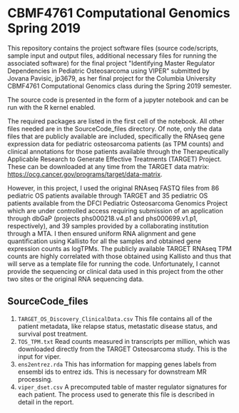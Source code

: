 # CBMF4761 Computational Genomics Spring 2019

This repository contains the project software files (source code/scripts, sample input and output files, additional necessary files for running the associated software) for the final project "Identifying Master Regulator Dependencies in Pediatric Osteosarcoma using VIPER" submitted by Jovana Pavisic, jp3679, as her final project for the Columbia University CBMF4761 Computational Genomics class during the Spring 2019 semester.

The source code is presented in the form of a jupyter notebook and can be run with the R kernel enabled. 

The required packages are listed in the first cell of the notebook. All other files needed are in the SourceCode_files directory. Of note, only the data files that are publicly available are included, specifically the RNAseq gene expression data for pediatric osteosarcoma patients (as TPM counts) and clinical annotations for those patients available through the Therapeutically Applicable Research to Generate Effective Treatments (TARGET) Project. These can be downloaded at any time from the TARGET data matrix: https://ocg.cancer.gov/programs/target/data-matrix.

However, in this project, I used the original RNAseq FASTQ files from 86 pediatric OS patients available through TARGET and 35 pediatric OS patients available from the DFCI Pediatric Osteosarcoma Genomics Project which are under controlled access requiring submission of an application through dbGaP (projects phs000218.v4.p1 and phs000699.v1.p1, respectively), and 39 samples provided by a collaborating institution through a MTA. I then ensured uniform RNA alignment and gene quantification using Kallisto for all the samples and obtained gene expression counts as logTPMs. The publicly available TARGET RNAseq TPM counts are highly correlated with those obtained using Kallisto and thus that will serve as a template file for running the code. Unfortunately, I cannot provide the sequencing or clinical data used in this project from the other two sites or the original RNA sequencing data.

## SourceCode_files

1. `TARGET_OS_Discovery_ClinicalData.csv` This file contains all of the patient metadata, like relapse status, metastatic disease status, and survival post treatment.
2. `TOS_TPM.txt` Read counts measured in transcripts per million, which was downloaded directly from the TARGET Osteosarcoma study. This is the input for viper. 
3. `ens2entrez.rda` This has information for mapping genes labels from ensembl ids to entrez ids. This is necessary for downstream MR processing. 
3. `viper_dset.csv` A precomputed table of master regulator signatures for each patient. The process used to generate this file is described in detail in the report. 

